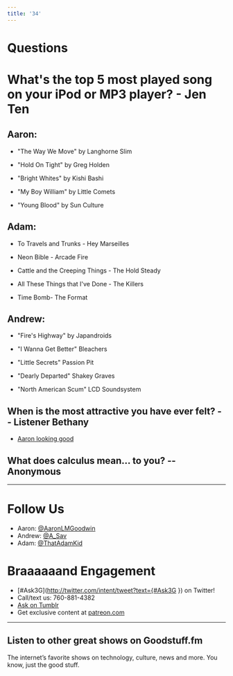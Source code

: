 ```yaml
---
title: '34'
---
```


# Questions

# What's the top 5 most played song on your iPod or MP3 player? - Jen Ten

## Aaron:

- "The Way We Move" by Langhorne Slim

- "Hold On Tight" by Greg Holden

- "Bright Whites" by Kishi Bashi

- "My Boy William" by Little Comets

- "Young Blood" by Sun Culture

## Adam:

- To Travels and Trunks - Hey Marseilles

- Neon Bible - Arcade Fire

- Cattle and the Creeping Things - The Hold Steady

- All These Things that I've Done - The Killers

- Time Bomb- The Format

## Andrew:

- "Fire's Highway" by Japandroids

- "I Wanna Get Better" Bleachers

- "Little Secrets" Passion Pit

- "Dearly Departed" Shakey Graves

- "North American Scum" LCD Soundsystem

## When is the most attractive you have ever felt? -- Listener Bethany

- [Aaron looking good](https://www.facebook.com/photo.php?fbid=10150141641444051&l=03361cd702)

## What does calculus mean... to you? --Anonymous

***

# Follow Us

* Aaron: [@AaronLMGoodwin](http://twitter.com/aaronlmgoodwin)
* Andrew: [@A_Sav](http://twitter.com/a_sav)
* Adam: [@ThatAdamKid](http://twitter.com/thatadamkid)

# Braaaaaand Engagement

* [#Ask3G](http://twitter.com/intent/tweet?text={#Ask3G }) on Twitter!
* Call/text us: 760-881-4382
* [Ask on Tumblr](http://3g3q.co/ask)
* Get exclusive content at [patreon.com](http://www.patreon.com/3g3q)

---

## Listen to other great shows on Goodstuff.fm

The internet’s favorite shows on technology, culture, news and more. You know, just the good stuff.
